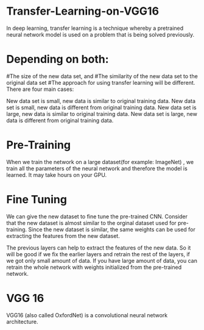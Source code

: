 # Transfer-Learning-on-VGG16

In deep learning, transfer learning is a technique whereby a pretrained neural network model is used on a problem that is being solved previously. 
# Depending on both:

#The size of the new data set, and
#The similarity of the new data set to the original data set
#The approach for using transfer learning will be different. There are four main cases:

New data set is small, new data is similar to original training data.
New data set is small, new data is different from original training data.
New data set is large, new data is similar to original training data.
New data set is large, new data is different from original training data.


# Pre-Training
When we train the network on a large dataset(for example: ImageNet) , we train all the parameters of the neural network and therefore the model is learned. It may take hours on your GPU.

# Fine Tuning
We can give the new dataset to fine tune the pre-trained CNN. Consider that the new dataset is almost similar to the orginal dataset used for pre-training. Since the new dataset is similar, the same weights can be used for extracting the features from the new dataset.

The previous layers can help to extract the features of the new data. So it will be good if we fix the earlier layers and retrain the rest of the layers, if we got only small amount of data.
If you have large amount of data, you can retrain the whole network with weights initialized from the pre-trained network.

# VGG 16
VGG16 (also called OxfordNet) is a convolutional neural network architecture. 
